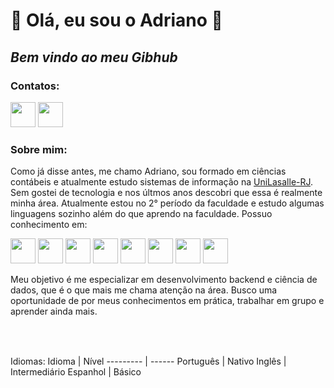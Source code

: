 # 👋 Olá, eu sou o Adriano 👋
## _Bem vindo ao meu Gibhub_

<!-- contato -->
### Contatos:

<div>
<a href="https://www.instagram.com/adriano.aguedes/" target="_blank"><img src="http://logo-logos.com/2016/10/Instagram_logo_wordmark_logotype.png" width="40" height="40"/></a>
<a href="https://www.linkedin.com/in/adriano-guedes/" target="_blank"><img src="https://cdn.jsdelivr.net/gh/devicons/devicon/icons/linkedin/linkedin-original.svg" width="40" height="40"/></a>   
</div>


### Sobre mim:
Como já disse antes, me chamo Adriano, sou formado em ciências contábeis e atualmente estudo sistemas de informação na [UniLasalle-RJ](https://www.unilasalle.edu.br/rj). Sem gostei de tecnologia e nos últmos anos descobri que essa é realmente minha área. Atualmente estou no 2° período da faculdade e estudo algumas linguagens sozinho além do que aprendo na faculdade. 
Possuo conhecimento em:

<img src="https://cdn.jsdelivr.net/gh/devicons/devicon/icons/php/php-original.svg" width="40" height="40"/>
<img src="https://cdn.jsdelivr.net/gh/devicons/devicon/icons/python/python-original.svg" width="40" height="40"/>         
<img src="https://cdn.jsdelivr.net/gh/devicons/devicon/icons/html5/html5-original.svg" width="40" height="40"/>   
<img src="https://cdn.jsdelivr.net/gh/devicons/devicon/icons/css3/css3-original-wordmark.svg" width="40" height="40"/>
        
<img src="https://cdn.jsdelivr.net/gh/devicons/devicon/icons/javascript/javascript-original.svg" width="40" height="40"/>        
<img src="https://cdn.jsdelivr.net/gh/devicons/devicon/icons/c/c-original.svg" width="40" height="40"/> 
<img src="https://cdn.jsdelivr.net/gh/devicons/devicon/icons/mysql/mysql-original-wordmark.svg" width="40" height="40"/>
<img src="https://cdn.jsdelivr.net/gh/devicons/devicon/icons/linux/linux-original.svg" width="40" height="40"/>
          
Meu objetivo é me especializar em desenvolvimento backend e ciência de dados, que é o que mais me chama atenção na área. Busco uma oportunidade de por meus conhecimentos em prática, trabalhar em grupo e aprender ainda mais.

### <svg xmlns="http://www.w3.org/2000/svg" class="icon icon-tabler icon-tabler-world" width="24" height="24" viewBox="0 0 24 24" stroke-width="2" stroke="currentColor" fill="none" stroke-linecap="round" stroke-linejoin="round">
   <path stroke="none" d="M0 0h24v24H0z" fill="none"></path>
   <path d="M3 12a9 9 0 1 0 18 0a9 9 0 0 0 -18 0"></path>
   <path d="M3.6 9h16.8"></path>
   <path d="M3.6 15h16.8"></path>
   <path d="M11.5 3a17 17 0 0 0 0 18"></path>
   <path d="M12.5 3a17 17 0 0 1 0 18"></path>
</svg> Idiomas:
  Idioma   | Nível
--------- | ------
Português | Nativo
Inglês | Intermediário
Espanhol | Básico


  
  <!--
**Adriano-Guedes/Adriano-Guedes** is a ✨ _special_ ✨ repository because its `README.md` (this file) appears on your GitHub profile.

Here are some ideas to get you started:

Tenho uma paixão por tecnologia desde a minha infância. Após me formar em contabilidade, percebi que minha verdadeira vocação é trabalhar com tecnologia e estou atualmente estudando sistemas de informação na UniLasalle-RJ.

Estou no 2° período da faculdade, estudando linguagens de programação para me especializar em desenvolvimento backend e ciência de dados. Estou procurando por oportunidades na área de tecnologia, onde eu possa aplicar meu conhecimento e habilidades em programação e contribuir para o sucesso da empresa.

- 🔭 I’m currently working on ...
- 🌱 I’m currently learning ...
- 👯 I’m looking to collaborate on ...
- 🤔 I’m looking for help with ...
- 💬 Ask me about ...
- 📫 How to reach me: ...
- 😄 Pronouns: ...
- ⚡ Fun fact: ...
-->

